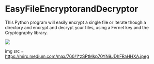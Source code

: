 # EasyFileEncryptorandDecryptor
This Python program will easily encrypt a single file or iterate though a directory and encrypt and decrypt your files, using a Fernet key and the Cryptography library.

![](https://miro.medium.com/max/760/1*zSPtMkp70YN9JDhFRaHHXA.jpeg)

img src = https://miro.medium.com/max/760/1*zSPtMkp70YN9JDhFRaHHXA.jpeg
